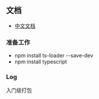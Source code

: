 ## 文档
- [中文文档](https://www.tslang.cn/docs/home.html)

### 准备工作
- npm install ts-loader --save-dev
- npm install typescript

### Log
 入门级打包